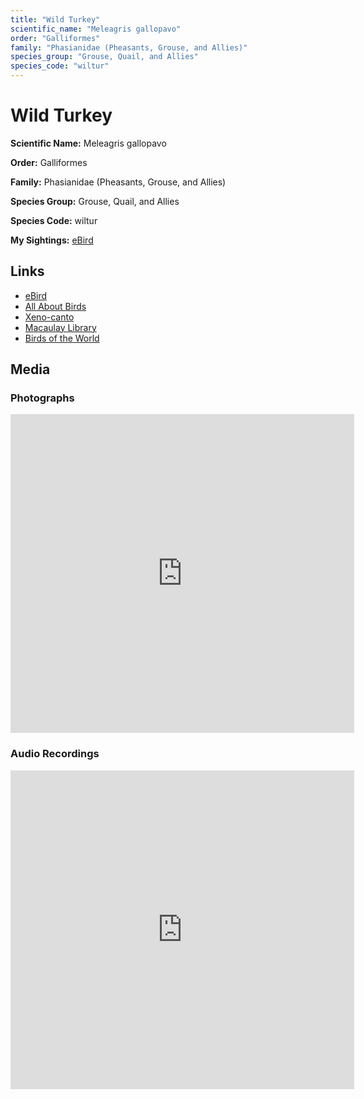 ```yaml
---
title: "Wild Turkey"
scientific_name: "Meleagris gallopavo"
order: "Galliformes"
family: "Phasianidae (Pheasants, Grouse, and Allies)"
species_group: "Grouse, Quail, and Allies"
species_code: "wiltur"
---
```


# Wild Turkey

**Scientific Name:** Meleagris gallopavo

**Order:** Galliformes

**Family:** Phasianidae (Pheasants, Grouse, and Allies)

**Species Group:** Grouse, Quail, and Allies

**Species Code:** wiltur

**My Sightings:** [eBird](https://ebird.org/lifelist?r=world&time=life&spp=wiltur)

## Links
* [eBird](https://ebird.org/species/wiltur) 
* [All About Birds](https://www.allaboutbirds.org/guide/wiltur) 
* [Xeno-canto](https://www.xeno-canto.org/species/wiltur) 
* [Macaulay Library](https://search.macaulaylibrary.org/catalog?taxonCode=wiltur&sort=rating_rank_desc)
* [Birds of the World](https://birdsoftheworld.org/bow/species/wiltur)

## Media
### Photographs
<iframe src="https://macaulaylibrary.org/asset/626996607/embed" width="550" height="510" frameborder="0" allowfullscreen></iframe>

### Audio Recordings
<iframe src="https://macaulaylibrary.org/asset/626557540/embed" width="550" height="510" frameborder="0" allowfullscreen></iframe>
